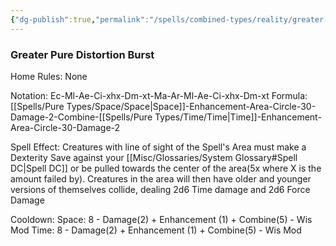 ```yaml
---
{"dg-publish":true,"permalink":"/spells/combined-types/reality/greater-distortion/","tags":["Spell/Space","Spell/Time","Spell/Damage"]}
---
```


### Greater Pure Distortion Burst
Home Rules: None

Notation: Ec-Ml-Ae-Ci-xhx-Dm-xt-Ma-Ar-Ml-Ae-Ci-xhx-Dm-xt
Formula: [[Spells/Pure Types/Space/Space\|Space]]-Enhancement-Area-Circle-30-Damage-2-Combine-[[Spells/Pure Types/Time/Time\|Time]]-Enhancement-Area-Circle-30-Damage-2

Spell Effect: 
Creatures with line of sight of the Spell's Area must make a Dexterity Save against your [[Misc/Glossaries/System Glossary#Spell DC\|Spell DC]] or be pulled towards the center of the area(5x where X is the amount failed by). Creatures in the area will then have older and younger versions of themselves collide, dealing 2d6 Time damage and 2d6 Force Damage

Cooldown:
Space: 8 - Damage(2)  + Enhancement (1)  + Combine(5)  - Wis Mod
Time: 8 - Damage(2) + Enhancement (1)  + Combine(5)  - Wis Mod